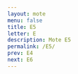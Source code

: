 ```yaml
---
layout: mote
menu: false
title: E5
letter: E
description: Mote E5
permalink: /E5/
prev: E4
next: E6
---
```


